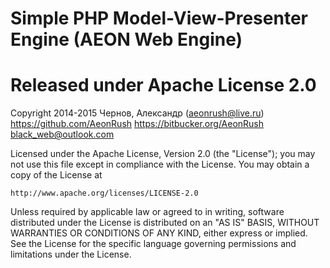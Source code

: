 Simple PHP Model-View-Presenter Engine (AEON Web Engine)
=====================

Released under Apache License 2.0
=====================
Copyright 2014-2015 Чернов, Александр (aeonrush@live.ru)
                    https://github.com/AeonRush
                    https://bitbucker.org/AeonRush
                    black_web@outlook.com

Licensed under the Apache License, Version 2.0 (the "License");
you may not use this file except in compliance with the License.
You may obtain a copy of the License at

    http://www.apache.org/licenses/LICENSE-2.0

Unless required by applicable law or agreed to in writing, software
distributed under the License is distributed on an "AS IS" BASIS,
WITHOUT WARRANTIES OR CONDITIONS OF ANY KIND, either express or implied.
See the License for the specific language governing permissions and
limitations under the License.

